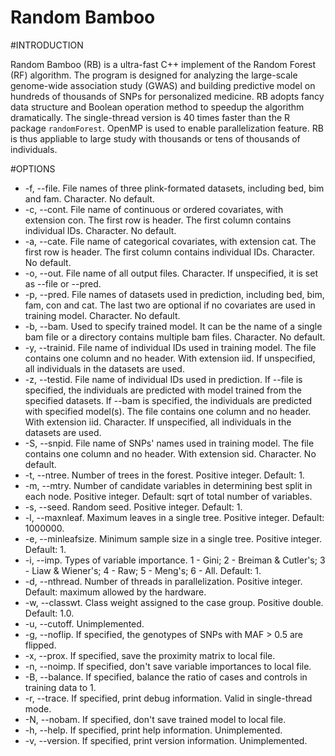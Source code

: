 Random Bamboo
=============


#INTRODUCTION

Random Bamboo (RB) is a ultra-fast C++ implement of the Random Forest (RF) algorithm. The program is designed for analyzing the large-scale genome-wide association study (GWAS) and building predictive model on hundreds of thousands of SNPs for personalized medicine. RB adopts fancy data structure and Boolean operation method to speedup the algorithm dramatically. The single-thread version is 40 times faster than the R package `randomForest`. OpenMP is used to enable parallelization feature. RB is thus appliable to large study with thousands or tens of thousands of individuals. 

#OPTIONS


* -f, --file. File names of three plink-formated datasets, including bed, bim and fam. Character. No default.
* -c, --cont. File name of continuous or ordered covariates, with extension con. The first row is header. The first column contains individual IDs. Character. No default.
* -a, --cate. File name of categorical covariates, with extension cat. The first row is header. The first column contains individual IDs. Character. No default.
* -o, --out. File name of all output files. Character. If unspecified, it is set as --file or --pred.
* -p, --pred. File names of datasets used in prediction, including bed, bim, fam, con and cat. The last two are optional if no covariates are used in training model. Character. No default.
* -b, --bam. Used to specify trained model. It can be the name of a single bam file or a directory contains multiple bam files. Character. No default.
* -y, --trainid. File name of individual IDs used in training model. The file contains one column and no header. With extension iid. If unspecified, all individuals in the datasets are used.
* -z, --testid. File name of individual IDs used in prediction. If --file is specified, the individuals are predicted with model trained from the specified datasets. If --bam is specified, the individuals are predicted with specified model(s). The file contains one column and no header. With extension iid. Character. If unspecified, all individuals in the datasets are used.
* -S, --snpid. File name of SNPs' names used in training model. The file contains one column and no header. With extension sid. Character. No default.
* -t, --ntree. Number of trees in the forest. Positive integer. Default: 1.
* -m, --mtry. Number of candidate variables in determining best split in each node. Positive integer. Default: sqrt of total number of variables.
* -s, --seed. Random seed. Positive integer. Default: 1.
* -l, --maxnleaf. Maximum leaves in a single tree. Positive integer. Default: 1000000.
* -e, --minleafsize. Minimum sample size in a single tree. Positive integer. Default: 1.
* -i, --imp. Types of variable importance. 1 - Gini; 2 - Breiman & Cutler's; 3 - Liaw & Wiener's; 4 - Raw; 5 - Meng's; 6 - All. Default: 1.
* -d, --nthread. Number of threads in parallelization. Positive integer. Default: maximum allowed by the hardware.
* -w, --classwt. Class weight assigned to the case group. Positive double. Default: 1.0.
* -u, --cutoff. Unimplemented.
* -g, --noflip. If specified, the genotypes of SNPs with MAF > 0.5 are flipped.
* -x, --prox. If specified, save the proximity matrix to local file.
* -n, --noimp. If specified, don't save variable importances to local file.
* -B, --balance. If specified, balance the ratio of cases and controls in training data to 1.
* -r, --trace. If specified, print debug information. Valid in single-thread mode.
* -N, --nobam. If specified, don't save trained model to local file.
* -h, --help. If specified, print help information. Unimplemented.
* -v, --version. If specified, print version information. Unimplemented.




